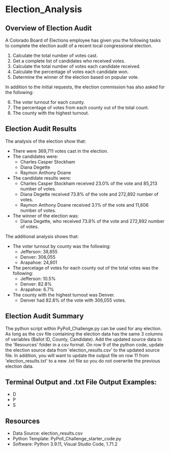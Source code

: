 # Election_Analysis


## Overview of Election Audit
A Colorado Board of Elections employee has given you the following tasks to complete the election audit of a recent local congressional election.

1. Calculate the total number of votes cast.
2. Get a complete list of candidates who received votes.
3. Calculate the total number of votes each candidate received. 
4. Calculate the percentage of votes each candidate won.
5. Determine the winner of the election based on popular vote.

In addition to the initial requests, the election commission has also asked for the following:

6. The voter turnout for each county.
7. The percentage of votes from each county out of the total count.
8. The county with the highest turnout. 

## Election Audit Results

The analysis of the election show that:
- There were 369,711 votes cast in the election.
- The candidates were:
  - Charles Casper Stockham
  - Diana Degette
  - Raymon Anthony Doane
- The candidate results were:
  - Charles Casper Stockham received 23.0% of the vote and 85,213 number of votes.
  - Diana Degette received 73.8% of the vote and 272,892 number of votes.
  - Raymon Anthony Doane received 3.1% of the vote and 11,606 number of votes.
- The winner of the election was:
  - Diana Degette, who received 73.8% of the vote and 272,892 number of votes.

The additional analysis shows that:
- The voter turnout by county was the following:
  - Jefferson: 38,855
  - Denver: 306,055
  - Arapahoe: 24,801
- The percetage of votes for each county out of the total votes was the following:
  - Jefferson: 10.5%
  - Denver: 82.8%
  - Arapahoe: 6.7%
- The county with the highest turnout was Denver. 
  - Denver had 82.8% of the vote with 306,055 votes.

## Election Audit Summary

The python script within PyPoll_Challenge.py can be used for any election. As long as the csv file containing the election data has the same 3 columns of variables (Ballot ID, County, Candidate). Add the updated source data to the 'Resources' folder in a csv format. On row 9 of the python code, update the election source data from 'election_results.csv' to the updated source file. In addition, you will want to update the output file on row 11 from 'election_results.txt' to a new .txt file so you do not overwrite the previous election data. 

## Terminal Output and .txt File Output Examples: 
- D
- P
- S

## Resources
- Data Source: election_results.csv
- Python Template: PyPoll_Challenge_starter_code.py
- Software: Python 3.9.11, Visual Studio Code, 1.71.2
